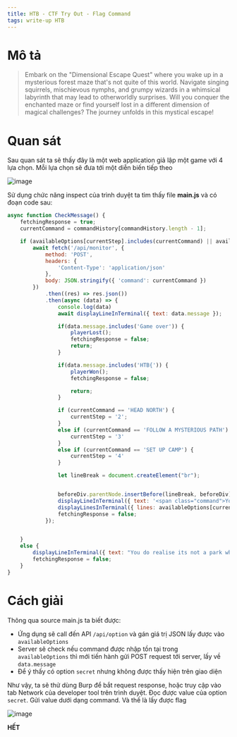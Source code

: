 ```yaml
---
title: HTB - CTF Try Out - Flag Command
tags: write-up HTB
---
```

# Mô tả
> Embark on the "Dimensional Escape Quest" where you wake up in a mysterious forest maze that's not quite of this world. Navigate singing squirrels, mischievous nymphs, and grumpy wizards in a whimsical labyrinth that may lead to otherworldly surprises. Will you conquer the enchanted maze or find yourself lost in a different dimension of magical challenges? The journey unfolds in this mystical escape!

# Quan sát 
Sau quan sát ta sẽ thấy đây là một web application giả lập một game với 4 lựa chọn. Mỗi lựa chọn sẽ đưa tới một diễn biến tiếp theo

![image](https://hackmd.io/_uploads/HJ6iFlytJx.png)

Sử dụng chức năng inspect của trình duyệt ta tìm thấy file **main.js** và có đoạn code sau:

```javascript
async function CheckMessage() {
    fetchingResponse = true;
    currentCommand = commandHistory[commandHistory.length - 1];

    if (availableOptions[currentStep].includes(currentCommand) || availableOptions['secret'].includes(currentCommand)) {
        await fetch('/api/monitor', {
            method: 'POST',
            headers: {
                'Content-Type': 'application/json'
            },
            body: JSON.stringify({ 'command': currentCommand })
        })
            .then((res) => res.json())
            .then(async (data) => {
                console.log(data)
                await displayLineInTerminal({ text: data.message });

                if(data.message.includes('Game over')) {
                    playerLost();
                    fetchingResponse = false;
                    return;
                }

                if(data.message.includes('HTB{')) {
                    playerWon();
                    fetchingResponse = false;

                    return;
                }

                if (currentCommand == 'HEAD NORTH') {
                    currentStep = '2';
                }
                else if (currentCommand == 'FOLLOW A MYSTERIOUS PATH') {
                    currentStep = '3'
                }
                else if (currentCommand == 'SET UP CAMP') {
                    currentStep = '4'
                }

                let lineBreak = document.createElement("br");


                beforeDiv.parentNode.insertBefore(lineBreak, beforeDiv);
                displayLineInTerminal({ text: '<span class="command">You have 4 options!</span>' })
                displayLinesInTerminal({ lines: availableOptions[currentStep] })
                fetchingResponse = false;
            });


    }
    else {
        displayLineInTerminal({ text: "You do realise its not a park where you can just play around and move around pick from options how are hard it is for you????" });
        fetchingResponse = false;
    }
}
```

# Cách giải

Thông qua source main.js ta biết được:
- Ứng dụng sẽ call đến API `/api/option` và gán giá trị JSON lấy được vào `availableOptions`
- Server sẽ check nếu command được nhập tồn tại trong `availableOptions` thì mới tiến hành gửi POST request tới server, lấy về `data.message`
- Để ý thấy có option `secret` nhưng không được thấy hiện trên giao diện

Như vậy, ta sẽ thử dùng Burp để bắt request response, hoặc truy cập vào tab Network của developer tool trên trình duyệt. Đọc được value của option `secret`. Gửi value dưới dạng command. Và thế là lấy được flag

![image](https://hackmd.io/_uploads/SJONKDyYyg.png)

**HẾT**

